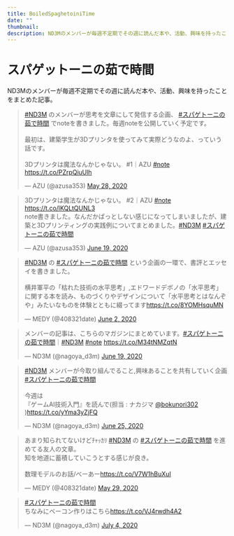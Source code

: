 ```yaml
---
title: BoiledSpaghetoiniTime
date: ""
thumbnail: 
description: ND3Mのメンバーが毎週不定期でその週に読んだ本や、活動、興味を持ったことをまとめた記事。
---
```


# スパゲットーニの茹で時間

ND3Mのメンバーが毎週不定期でその週に読んだ本や、活動、興味を持ったことをまとめた記事。

<!--このサイトで調整https://publish.twitter.com/?buttonType=HashtagButton-->

<blockquote class="twitter-tweet"><p lang="ja" dir="ltr"><a href="https://twitter.com/hashtag/ND3M?src=hash&amp;ref_src=twsrc%5Etfw">#ND3M</a> のメンバーが思考を文章にして発信する企画、 <a href="https://twitter.com/hashtag/%E3%82%B9%E3%83%91%E3%82%B2%E3%83%88%E3%83%BC%E3%83%8B%E3%81%AE%E8%8C%B9%E3%81%A7%E6%99%82%E9%96%93?src=hash&amp;ref_src=twsrc%5Etfw">#スパゲトーニの茹で時間</a> でnoteを書きました。毎週noteを公開していく予定です。<br><br>最初は、建築学生が3Dプリンタを使ってみて実際どうなのよ、っていう話です。<br><br>3Dプリンタは魔法なんかじゃない。 #1｜AZU <a href="https://twitter.com/hashtag/note?src=hash&amp;ref_src=twsrc%5Etfw">#note</a> <a href="https://t.co/PZrpQiuUlh">https://t.co/PZrpQiuUlh</a></p>&mdash; AZU (@azusa353) <a href="https://twitter.com/azusa353/status/1266014742360940545?ref_src=twsrc%5Etfw">May 28, 2020</a></blockquote> 

<blockquote class="twitter-tweet"><p lang="ja" dir="ltr">3Dプリンタは魔法なんかじゃない。 #2｜AZU <a href="https://twitter.com/hashtag/note?src=hash&amp;ref_src=twsrc%5Etfw">#note</a> <a href="https://t.co/lKQLtQUNL3">https://t.co/lKQLtQUNL3</a> <br>note書きました。なんだかぱっとしない感じになってしまいましたが、建築と3Dプリンティングの実践例についてまとめました。<a href="https://twitter.com/hashtag/ND3M?src=hash&amp;ref_src=twsrc%5Etfw">#ND3M</a> <a href="https://twitter.com/hashtag/%E3%82%B9%E3%83%91%E3%82%B2%E3%83%88%E3%83%BC%E3%83%8B%E3%81%AE%E8%8C%B9%E3%81%A7%E6%99%82%E9%96%93?src=hash&amp;ref_src=twsrc%5Etfw">#スパゲトーニの茹で時間</a></p>&mdash; AZU (@azusa353) <a href="https://twitter.com/azusa353/status/1273858258965393408?ref_src=twsrc%5Etfw">June 19, 2020</a></blockquote> 

<blockquote class="twitter-tweet"><p lang="ja" dir="ltr"><a href="https://twitter.com/hashtag/ND3M?src=hash&amp;ref_src=twsrc%5Etfw">#ND3M</a> の <a href="https://twitter.com/hashtag/%E3%82%B9%E3%83%91%E3%82%B2%E3%83%88%E3%83%BC%E3%83%8B%E3%81%AE%E8%8C%B9%E3%81%A7%E6%99%82%E9%96%93?src=hash&amp;ref_src=twsrc%5Etfw">#スパゲトーニの茹で時間</a> という企画の一環で、書評とエッセイを書きました。<br><br>横井軍平の「枯れた技術の水平思考」,エドワードデボノの「水平思考」に関する本を読み、ものづくりやデザインについて「水平思考とはなんぞや」みたいなものを体験とともに綴ってます<a href="https://t.co/8YOMHsquMN">https://t.co/8YOMHsquMN</a></p>&mdash; MEDY (@408321date) <a href="https://twitter.com/408321date/status/1267770134615089153?ref_src=twsrc%5Etfw">June 2, 2020</a></blockquote> 

<blockquote class="twitter-tweet"><p lang="ja" dir="ltr">メンバーの記事は、こちらのマガジンにまとめています。<a href="https://twitter.com/hashtag/%E3%82%B9%E3%83%91%E3%82%B2%E3%83%88%E3%83%BC%E3%83%8B%E3%81%AE%E8%8C%B9%E3%81%A7%E6%99%82%E9%96%93?src=hash&amp;ref_src=twsrc%5Etfw">#スパゲトーニの茹で時間</a>｜<a href="https://twitter.com/hashtag/ND3M?src=hash&amp;ref_src=twsrc%5Etfw">#ND3M</a> <a href="https://twitter.com/hashtag/note?src=hash&amp;ref_src=twsrc%5Etfw">#note</a> <a href="https://t.co/M34tNMZqtN">https://t.co/M34tNMZqtN</a></p>&mdash; ND3M (@nagoya_d3m) <a href="https://twitter.com/nagoya_d3m/status/1273859463233986562?ref_src=twsrc%5Etfw">June 19, 2020</a></blockquote> 

<blockquote class="twitter-tweet"><p lang="ja" dir="ltr"><a href="https://twitter.com/hashtag/ND3M?src=hash&amp;ref_src=twsrc%5Etfw">#ND3M</a> メンバーが今取り組んでること,興味あることを共有していく企画 <a href="https://twitter.com/hashtag/%E3%82%B9%E3%83%91%E3%82%B2%E3%83%88%E3%83%BC%E3%83%8B%E3%81%AE%E8%8C%B9%E3%81%A7%E6%99%82%E9%96%93?src=hash&amp;ref_src=twsrc%5Etfw">#スパゲトーニの茹で時間</a> <br><br>今週は<br>『ゲームAI技術入門』を読んで(担当 : ナカジマ <a href="https://twitter.com/bokunori302?ref_src=twsrc%5Etfw">@bokunori302</a> )<a href="https://t.co/yYma3yZjFQ">https://t.co/yYma3yZjFQ</a></p>&mdash; ND3M (@nagoya_d3m) <a href="https://twitter.com/nagoya_d3m/status/1276148497293561856?ref_src=twsrc%5Etfw">June 25, 2020</a></blockquote> 

<blockquote class="twitter-tweet"><p lang="ja" dir="ltr">あまり知られてないけどﾁｬｯｶﾘ <a href="https://twitter.com/hashtag/ND3M?src=hash&amp;ref_src=twsrc%5Etfw">#ND3M</a> の <a href="https://twitter.com/hashtag/%E3%82%B9%E3%83%91%E3%82%B2%E3%83%88%E3%83%BC%E3%83%8B%E3%81%AE%E8%8C%B9%E3%81%A7%E6%99%82%E9%96%93?src=hash&amp;ref_src=twsrc%5Etfw">#スパゲトーニの茹で時間</a> を進めてる友人の文章。<br>知を地道に蓄積していこうとする感じが良き。<br><br>数理モデルのお話/べーあー<a href="https://t.co/V7W1hBuXuI">https://t.co/V7W1hBuXuI</a></p>&mdash; MEDY (@408321date) <a href="https://twitter.com/408321date/status/1266333495346868227?ref_src=twsrc%5Etfw">May 29, 2020</a></blockquote> 

<blockquote class="twitter-tweet"><p lang="ja" dir="ltr"><a href="https://twitter.com/hashtag/%E3%82%B9%E3%83%91%E3%82%B2%E3%83%88%E3%83%BC%E3%83%8B%E3%81%AE%E8%8C%B9%E3%81%A7%E6%99%82%E9%96%93?src=hash&amp;ref_src=twsrc%5Etfw">#スパゲトーニの茹で時間</a><br>ちなみにベーコン作りはこちら<a href="https://t.co/VJ4rwdh4A2">https://t.co/VJ4rwdh4A2</a></p>&mdash; ND3M (@nagoya_d3m) <a href="https://twitter.com/nagoya_d3m/status/1279334798226411521?ref_src=twsrc%5Etfw">July 4, 2020</a></blockquote> 
